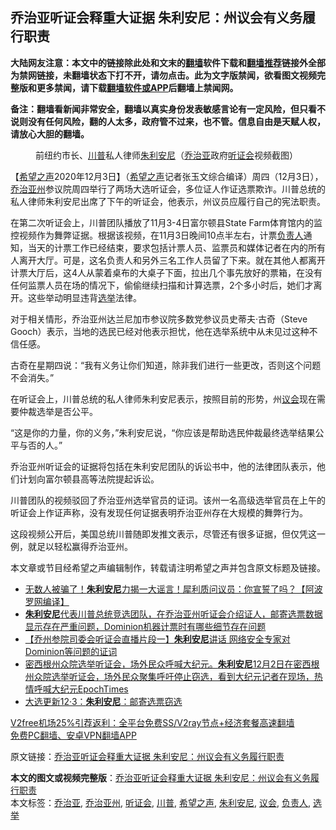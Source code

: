  <h2>乔治亚听证会释重大证据 朱利安尼：州议会有义务履行职责</h2> <p class="notice"><b>大陆网友注意：本文中的链接除此处和文末的<a href="https://github.com/bannedbook/fanqiang" >翻墙</a>软件下载和<a href="https://github.com/killgcd/justmysocks/blob/master/README.md">翻墙推荐</a>链接外全部为禁网链接，未翻墙状态下打不开，请勿点击。此为文字版禁闻，欲看图文视频完整版和更多禁闻，请下载<a href="https://github.com/bannedbook/fanqiang">翻墙软件或APP</a>后翻墙上禁闻网。</p><p>备注：翻墙看新闻非常安全，翻墙以真实身份发表敏感言论有一定风险，但只看不说则没有任何风险，翻的人太多，政府管不过来，也不管。信息自由是天赋人权，请放心大胆的翻墙。</b></p>  <div class="entry"> <figure><figcaption>前纽约市长、<a href="https://www.bannedbook.org/bnews/tag/%e5%b7%9d%e6%99%ae/" class="st_tag internal_tag" rel="tag" title="标签 川普 下的日志">川普</a>私人律师<a href="https://www.bannedbook.org/bnews/tag/%e6%9c%b1%e5%88%a9%e5%ae%89%e5%b0%bc/" class="st_tag internal_tag" rel="tag" title="标签 朱利安尼 下的日志">朱利安尼</a>（<a href="https://www.bannedbook.org/bnews/tag/%E4%B9%94%E6%B2%BB%E4%BA%9A/" class="st_tag internal_tag" rel="tag" title="标签 乔治亚 下的日志">乔治亚</a>政府<a href="https://www.bannedbook.org/bnews/tag/%e5%90%ac%e8%af%81%e4%bc%9a/" class="st_tag internal_tag" rel="tag" title="标签 听证会 下的日志">听证会</a>视频截图）</figcaption></figure> <p>【<span class='wp_keywordlink_affiliate'><a href="https://www.soundofhope.org" title="希望之声" target="_blank">希望之声</a></span>2020年12月3日】（<a href="https://www.bannedbook.org/bnews/tag/%e5%b8%8c%e6%9c%9b%e4%b9%8b%e5%a3%b0/" class="st_tag internal_tag" rel="tag" title="标签 希望之声 下的日志">希望之声</a>记者张玉文综合编译）周四（12月3日），<a href="https://www.bannedbook.org/bnews/tag/%e4%b9%94%e6%b2%bb%e4%ba%9a%e5%b7%9e/" class="st_tag internal_tag" rel="tag" title="标签 乔治亚州 下的日志">乔治亚州</a>参议院周四举行了两场大选听证会，多位证人作证选票欺诈。川普总统的私人律师朱利安尼出席了下午的听证会，他表示，州议员应履行自己的宪法职责。</p> <p>在第二次听证会上，川普团队播放了11月3-4日富尔顿县State Farm体育馆内的监控视频作为舞弊证据。根据该视频，在11月3日晚间10点半左右，计票<a href="https://www.bannedbook.org/bnews/tag/%E8%B4%9F%E8%B4%A3%E4%BA%BA/" class="st_tag internal_tag" rel="tag" title="标签 负责人 下的日志">负责人</a>通知，当天的计票工作已经结束，要求包括计票人员、监票员和媒体记者在内的所有人离开大厅。可是，这名负责人和另外三名工作人员留了下来。就在其他人都离开计票大厅后，这4人从蒙着桌布的大桌子下面，拉出几个事先放好的票箱，在没有任何监票人员在场的情况下，偷偷继续扫描和计算选票，2个多小时后，她们才离开。这些举动明显违背<a href="https://www.bannedbook.org/bnews/tag/%e9%80%89%e4%b8%be/" class="st_tag internal_tag" rel="tag" title="标签 选举 下的日志">选举</a>法律。</p> <p>对于相关情形，乔治亚州达兰尼加市参议院多数党参议员史蒂夫·古奇（Steve Gooch）表示，当地的选民已经对他表示担忧，他在选举系统中从未见过这种不信任感。</p>  <p>古奇在星期四说：“我有义务让你们知道，除非我们进行一些更改，否则这个问题不会消失。”</p> <p>在听证会上，川普总统的私人律师朱利安尼表示，按照目前的形势，州<a href="https://www.bannedbook.org/bnews/tag/%E8%AE%AE%E4%BC%9A/" class="st_tag internal_tag" rel="tag" title="标签 议会 下的日志">议会</a>现在需要仲裁选举是否公平。</p> <p>“这是你的力量，你的义务，”朱利安尼说，“你应该是帮助选民仲裁最终选举结果公平与否的人。”</p>  <p>乔治亚州听证会的证据将包括在朱利安尼团队的诉讼书中，他的法律团队表示，他们计划向富尔顿县高等法院提起诉讼。</p> <p>川普团队的视频驳回了乔治亚州选举官员的证词。该州一名高级选举官员在上午的听证会上作证声称，没有发现任何证据表明乔治亚州存在大规模的舞弊行为。</p> <p>这段视频公开后，美国总统川普随即发推文表示，尽管还有很多证据，但仅凭这一例，就足以轻松赢得乔治亚州。</p>  <p>本文章或节目经希望之声编辑制作，转载请注明希望之声并包含原文标题及链接。</p> <ul class='op-related-articles' title='相关阅读'> <li><a href='https://www.bannedbook.org/bnews/cnnews/20201204/1441906.html' target='_blank'>无数人被骗了！<b>朱利安尼</b>力揭一大谣言！犀利质问议员：你宣誓了吗？【阿波罗网编译】</a></li> <li><a href='https://www.bannedbook.org/bnews/bannedvideo/20201204/1441686.html' target='_blank'><b>朱利安尼</b>代表川普总统竞选团队，在乔治亚州听证会介绍证人，邮寄选票数据显示存在严重问题，Dominion机器计票时有哪些细节存在问题</a></li> <li><a href='https://www.bannedbook.org/bnews/bannedvideo/20201204/1441672.html' target='_blank'>【乔州参院司委会听证会直播片段一】<b>朱利安尼</b>讲话 网络安全专家对Dominion等问题的证词</a></li> <li><a href='https://www.bannedbook.org/bnews/bannedvideo/20201204/1441620.html' target='_blank'>密西根州众院选举听证会，场外民众呼喊大纪元。<b>朱利安尼</b>12月2日在密西根州众院选举听证会，场外民众聚集呼吁停止窃选，看到大纪元记者在现场，热情呼喊大纪元EpochTimes</a></li> <li><a href='https://www.bannedbook.org/bnews/cbnews/20201203/1441570.html' target='_blank'>大选更新12·3：<b>朱利安尼</b>：邮寄选票窃选</a></li> </ul> <p class="texttj"> <a href="https://www.bannedbook.org/forum23/topic22702.html" target="_blank">V2free机场25%引荐返利：全平台免费SS/V2ray节点+经济套餐高速翻墙</a><br/> <a href="https://github.com/bannedbook/fanqiang/wiki/%E7%A6%81%E9%97%BB%E7%BD%91%E5%AE%89%E5%8D%93%E7%BF%BB%E5%A2%99%E6%96%B0%E9%97%BBAPP" target="_blank">免费PC翻墙、安卓VPN翻墙APP</a></p><p>原文链接：<a class="src_link"  href="https://www.soundofhope.org/post/449929" target="_blank">乔治亚听证会释重大证据 朱利安尼：州议会有义务履行职责</a></p><a name='sharetosocial'></a>       <div><b>本文的图文或视频完整版</b>：<a href='https://www.bannedbook.org/bnews/comments/20201204/1441962.html'>乔治亚听证会释重大证据 朱利安尼：州议会有义务履行职责</a></div>  </div><!--END ENTRY--> <div class="postfooter"> <div>本文标签：<a href="https://www.bannedbook.org/bnews/tag/%E4%B9%94%E6%B2%BB%E4%BA%9A/" rel="tag">乔治亚</a>, <a href="https://www.bannedbook.org/bnews/tag/%e4%b9%94%e6%b2%bb%e4%ba%9a%e5%b7%9e/" rel="tag">乔治亚州</a>, <a href="https://www.bannedbook.org/bnews/tag/%e5%90%ac%e8%af%81%e4%bc%9a/" rel="tag">听证会</a>, <a href="https://www.bannedbook.org/bnews/tag/%e5%b7%9d%e6%99%ae/" rel="tag">川普</a>, <a href="https://www.bannedbook.org/bnews/tag/%e5%b8%8c%e6%9c%9b%e4%b9%8b%e5%a3%b0/" rel="tag">希望之声</a>, <a href="https://www.bannedbook.org/bnews/tag/%e6%9c%b1%e5%88%a9%e5%ae%89%e5%b0%bc/" rel="tag">朱利安尼</a>, <a href="https://www.bannedbook.org/bnews/tag/%E8%AE%AE%E4%BC%9A/" rel="tag">议会</a>, <a href="https://www.bannedbook.org/bnews/tag/%E8%B4%9F%E8%B4%A3%E4%BA%BA/" rel="tag">负责人</a>, <a href="https://www.bannedbook.org/bnews/tag/%e9%80%89%e4%b8%be/" rel="tag">选举</a></div>  </div><!--END POSTFOOTER--> 